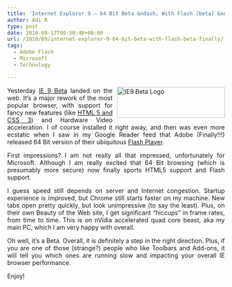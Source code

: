 ```yaml
---
title: 'Internet Explorer 9 – 64 Bit Beta &ndash; With Flash (beta) &ndash; Finally!'
author: Adi R
type: post
date: 2010-09-17T00:50:40+00:00
url: /2010/09/internet-explorer-9-64-bit-beta-with-flash-beta-finally/
tags:
  - Adobe Flash
  - Microsoft
  - Technology

---
```

<p align="justify">
  <a href="http://www.beautyoftheweb.com/" target="_blank"><img style="border-bottom: 0px; border-left: 0px; margin: 0px 0px 0px 10px; display: inline; border-top: 0px; border-right: 0px" title="IE9 Beta Logo" border="0" alt="IE9 Beta Logo" align="right" src="https://i2.wp.com/www.adir1.com/uploads/2010/09/IE9BetaLogo.png?resize=250%2C72" width="250" height="72" data-recalc-dims="1" /></a> Yesterday <a href="http://www.beautyoftheweb.com/">IE 9 Beta</a> landed on the web. It’s a major rework of the most popular browser, with support for fancy new features (like <a href="http://www.beautyoftheweb.com/#/highlights/html5">HTML 5 and CSS 3</a>) and Hardware Video acceleration. I of course installed it right away, and then was even more ecstatic when I saw in my Google Reader feed that Adobe (Finally!!!) released 64 Bit version of their ubiquitous <a href="http://labs.adobe.com/technologies/flashplayer10/">Flash Player</a>.
</p>

<p align="justify">
  First impressions? I am not really all that impressed, unfortunately for Microsoft. Although I am really excited that 64 Bit browsing (which is presumably more secure) now finally sports HTML5 support and Flash support.
</p>

<p align="justify">
  I guess speed still depends on server and Internet congestion. Startup experience is improved, but Chrome still starts faster on my machine. New tabs open pretty quickly, but look unimpressive (to say the least). Plus, on their own Beauty of the Web site, I get significant “hiccups” in frame rates, from time to time. This is on nVidia accelerated quad core beast, aka my main PC, which I am very happy with overall.
</p>

<p align="justify">
  Oh well, it’s a Beta. Overall, it is definitely a step in the right direction. Plus, if you are one of those (strange?) people who like Toolbars and Add-ons, it will tell you which ones are running slow and impacting your overall IE browser performance.
</p>

Enjoy!